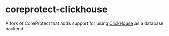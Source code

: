# coreprotect-clickhouse

A fork of CoreProtect that adds support for using [ClickHouse](https://clickhouse.com/) as a database backend.
